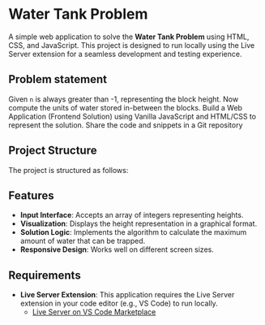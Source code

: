 # Water Tank Problem

A simple web application to solve the **Water Tank Problem** using HTML, CSS, and JavaScript. This project is designed to run locally using the Live Server extension for a seamless development and testing experience.


## Problem statement
Given `n` is always greater than -1, representing the block height. Now compute
the units of water stored in-between the blocks. Build a Web Application
(Frontend Solution) using Vanilla JavaScript and HTML/CSS to represent the
solution. Share the code and snippets in a Git repository

## Project Structure

The project is structured as follows:


## Features

- **Input Interface**: Accepts an array of integers representing heights.
- **Visualization**: Displays the height representation in a graphical format.
- **Solution Logic**: Implements the algorithm to calculate the maximum amount of water that can be trapped.
- **Responsive Design**: Works well on different screen sizes.

## Requirements

- **Live Server Extension**: This application requires the Live Server extension in your code editor (e.g., VS Code) to run locally.
  - [Live Server on VS Code Marketplace](https://marketplace.visualstudio.com/items?itemName=ritwickdey.LiveServer)
